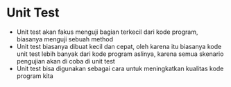 # Unit Test

* Unit test akan fakus menguji bagian terkecil dari kode program, biasanya menguji sebuah method
* Unit test biasanya dibuat kecil dan cepat, oleh karena itu biasanya kode unit test lebih banyak dari kode program aslinya, karena semua skenario pengujian akan di coba di unit test
* Unit test bisa digunakan sebagai cara untuk meningkatkan kualitas kode program kita